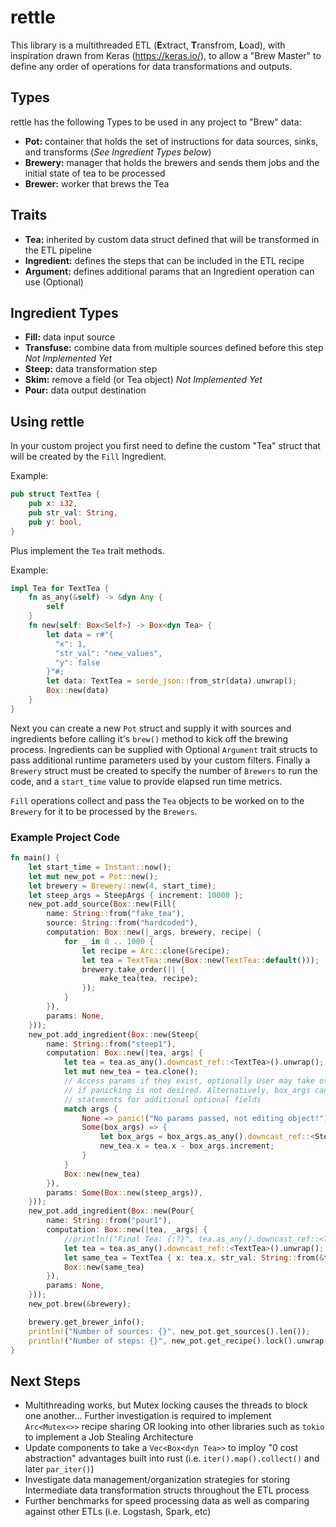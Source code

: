# rettle
This library is a multithreaded ETL (**E**xtract, **T**ransfrom, **L**oad), with inspiration drawn from Keras (https://keras.io/), to allow a "Brew Master" to define any order of operations for data transformations and outputs.

## Types
rettle has the following Types to be used in any project to "Brew" data:
- **Pot:** container that holds the set of instructions for data sources, sinks, and transforms (*See Ingredient Types below*)
- **Brewery:** manager that holds the brewers and sends them jobs and the initial state of tea to be processed
- **Brewer:** worker that brews the Tea

## Traits
- **Tea:** inherited by custom data struct defined that will be transformed in the ETL pipeline
- **Ingredient:** defines the steps that can be included in the ETL recipe
- **Argument:** defines additional params that an Ingredient operation can use (Optional)

## Ingredient Types
- **Fill:** data input source
- **Transfuse:** combine data from multiple sources defined before this step *Not Implemented Yet*
- **Steep:** data transformation step
- **Skim:** remove a field (or Tea object) *Not Implemented Yet*
- **Pour:** data output destination

## Using rettle
In your custom project you first need to define the custom "Tea" struct that will be created by the `Fill` Ingredient.

Example:
```rust
pub struct TextTea {
    pub x: i32,
    pub str_val: String,
    pub y: bool,
}
```

Plus implement the `Tea` trait methods.

Example:
```rust
impl Tea for TextTea {
    fn as_any(&self) -> &dyn Any {
        self
    }
    fn new(self: Box<Self>) -> Box<dyn Tea> {
        let data = r#"{
          "x": 1,
          "str_val": "new_values",
          "y": false
        }"#;
        let data: TextTea = serde_json::from_str(data).unwrap();
        Box::new(data)
    }
}
```

Next you can create a new `Pot` struct and supply it with sources and ingredients before calling it's `brew()` method to kick off the brewing process. Ingredients can be supplied with Optional `Argument` trait structs to pass additional runtime parameters used by your custom filters. Finally a `Brewery` struct must be created to specify the number of `Brewers` to run the code, and a `start_time` value to provide elapsed run time metrics.

`Fill` operations collect and pass the `Tea` objects to be worked on to the `Brewery` for it to be processed by the `Brewers`.

### Example Project Code
```rust
fn main() {
    let start_time = Instant::now();
    let mut new_pot = Pot::new();
    let brewery = Brewery::new(4, start_time);
    let steep_args = SteepArgs { increment: 10000 };
    new_pot.add_source(Box::new(Fill{
        name: String::from("fake_tea"),
        source: String::from("hardcoded"),
        computation: Box::new(|_args, brewery, recipe| {
            for _ in 0 .. 1000 {
                let recipe = Arc::clone(&recipe);
                let tea = TextTea::new(Box::new(TextTea::default()));
                brewery.take_order(|| {
                    make_tea(tea, recipe);
                });
            }
        }),
        params: None,
    }));
    new_pot.add_ingredient(Box::new(Steep{
        name: String::from("steep1"),
        computation: Box::new(|tea, args| {
            let tea = tea.as_any().downcast_ref::<TextTea>().unwrap();
            let mut new_tea = tea.clone();
            // Access params if they exist, optionally User may take other actions in the None arm
            // if panicking is not desired. Alternatively, box_args can have further match
            // statements for additional optional fields
            match args {
                None => panic!("No params passed, not editing object!"),
                Some(box_args) => {
                    let box_args = box_args.as_any().downcast_ref::<SteepArgs>().unwrap();
                    new_tea.x = tea.x - box_args.increment;
                }
            }
            Box::new(new_tea)
        }),
        params: Some(Box::new(steep_args)),
    }));
    new_pot.add_ingredient(Box::new(Pour{
        name: String::from("pour1"),
        computation: Box::new(|tea, _args| {
            //println!("Final Tea: {:?}", tea.as_any().downcast_ref::<TextTea>().unwrap());
            let tea = tea.as_any().downcast_ref::<TextTea>().unwrap();
            let same_tea = TextTea { x: tea.x, str_val: String::from(&tea.str_val[..]), y: tea.y };
            Box::new(same_tea)
        }),
        params: None,
    }));
    new_pot.brew(&brewery);

    brewery.get_brewer_info();
    println!("Number of sources: {}", new_pot.get_sources().len());
    println!("Number of steps: {}", new_pot.get_recipe().lock().unwrap().len());
}
```

## Next Steps
- Multithreading works, but Mutex locking causes the threads to block one another... Further investigation is required to implement `Arc<Mutex<>>` recipe sharing OR looking into other libraries such as `tokio` to implement a Job Stealing Architecture
- Update components to take a `Vec<Box<dyn Tea>>` to imploy "0 cost abstraction" advantages built into rust (i.e. `iter().map().collect()` and later `par_iter()`)
- Investigate data management/organization strategies for storing Intermediate data transformation structs throughout the ETL process
- Further benchmarks for speed processing data as well as comparing against other ETLs (i.e. Logstash, Spark, etc)
